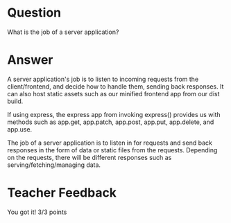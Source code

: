 # Question

What is the job of a server application?

# Answer

A server application's job is to listen to incoming requests from the client/frontend, and decide how to handle them, sending back responses. It can also host static assets such as our minified frontend app from our dist build.

If using express, the express app from invoking express() provides us with methods such as app.get, app.patch, app.post, app.put, app.delete, and app.use.

The job of a server application is to listen in for requests and send back responses in the form of data or static files from the requests. Depending on the requests, there will be different responses such as serving/fetching/managing data.

# Teacher Feedback

You got it!
3/3 points